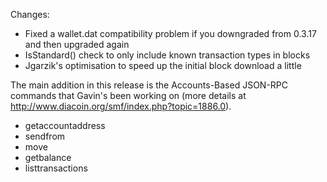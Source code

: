 Changes:
* Fixed a wallet.dat compatibility problem if you downgraded from 0.3.17 and then upgraded again
* IsStandard() check to only include known transaction types in blocks
* Jgarzik's optimisation to speed up the initial block download a little

The main addition in this release is the Accounts-Based JSON-RPC commands that Gavin's been working on (more details at http://www.diacoin.org/smf/index.php?topic=1886.0).  
* getaccountaddress
* sendfrom
* move
* getbalance
* listtransactions
